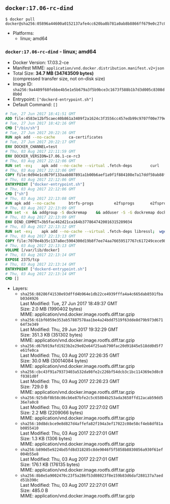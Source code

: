 ## `docker:17.06-rc-dind`

```console
$ docker pull docker@sha256:05896a44600a0152137afe4cc620ba8b781a0ab8b8866ff679e0c27c0f0d0173
```

-	Platforms:
	-	linux; amd64

### `docker:17.06-rc-dind` - linux; amd64

-	Docker Version: 17.03.2-ce
-	Manifest MIME: `application/vnd.docker.distribution.manifest.v2+json`
-	Total Size: **34.7 MB (34743509 bytes)**  
	(compressed transfer size, not on-disk size)
-	Image ID: `sha256:9a4409f60febbe4b5e1e5b679a3f5b9bce3c1673f588b1b7d3d005c8308d8b0d`
-	Entrypoint: `["dockerd-entrypoint.sh"]`
-	Default Command: `[]`

```dockerfile
# Tue, 27 Jun 2017 18:41:51 GMT
ADD file:4583e12bf5caec40b861a3409f2a1624c3f3556cc457edb99c9707f00e779e45 in / 
# Tue, 27 Jun 2017 18:42:16 GMT
CMD ["/bin/sh"]
# Tue, 27 Jun 2017 20:22:16 GMT
RUN apk add --no-cache 		ca-certificates
# Tue, 27 Jun 2017 20:22:17 GMT
ENV DOCKER_CHANNEL=test
# Thu, 03 Aug 2017 22:11:59 GMT
ENV DOCKER_VERSION=17.06.1-ce-rc3
# Thu, 03 Aug 2017 22:12:06 GMT
RUN set -ex; 	apk add --no-cache --virtual .fetch-deps 		curl 		tar 	; 		apkArch="$(apk --print-arch)"; 	case "$apkArch" in 		x86_64) dockerArch='x86_64' ;; 		s390x) dockerArch='s390x' ;; 		*) echo >&2 "error: unsupported architecture ($apkArch)"; exit 1 ;;	esac; 		if ! curl -fL -o docker.tgz "https://download.docker.com/linux/static/${DOCKER_CHANNEL}/${dockerArch}/docker-${DOCKER_VERSION}.tgz"; then 		echo >&2 "error: failed to download 'docker-${DOCKER_VERSION}' from '${DOCKER_CHANNEL}' for '${dockerArch}'"; 		exit 1; 	fi; 		tar --extract 		--file docker.tgz 		--strip-components 1 		--directory /usr/local/bin/ 	; 	rm docker.tgz; 		apk del .fetch-deps; 		dockerd -v; 	docker -v
# Thu, 03 Aug 2017 22:12:06 GMT
COPY file:0d94e1cd679f133aab807891a1b00b6aef1a9f1f884108e7a17ddf50ab88f1fb in /usr/local/bin/ 
# Thu, 03 Aug 2017 22:12:06 GMT
ENTRYPOINT ["docker-entrypoint.sh"]
# Thu, 03 Aug 2017 22:12:06 GMT
CMD ["sh"]
# Thu, 03 Aug 2017 22:13:08 GMT
RUN apk add --no-cache 		btrfs-progs 		e2fsprogs 		e2fsprogs-extra 		iptables 		xfsprogs 		xz
# Thu, 03 Aug 2017 22:13:09 GMT
RUN set -x 	&& addgroup -S dockremap 	&& adduser -S -G dockremap dockremap 	&& echo 'dockremap:165536:65536' >> /etc/subuid 	&& echo 'dockremap:165536:65536' >> /etc/subgid
# Thu, 03 Aug 2017 22:13:09 GMT
ENV DIND_COMMIT=3b5fac462d21ca164b3778647420016315289034
# Thu, 03 Aug 2017 22:13:12 GMT
RUN set -ex; 	apk add --no-cache --virtual .fetch-deps libressl; 	wget -O /usr/local/bin/dind "https://raw.githubusercontent.com/docker/docker/${DIND_COMMIT}/hack/dind"; 	chmod +x /usr/local/bin/dind; 	apk del .fetch-deps
# Thu, 03 Aug 2017 22:13:13 GMT
COPY file:7070e4b35c137a8ec5904300d19b8f7ee74aa76659517767c617249cece98a4a in /usr/local/bin/ 
# Thu, 03 Aug 2017 22:13:13 GMT
VOLUME [/var/lib/docker]
# Thu, 03 Aug 2017 22:13:14 GMT
EXPOSE 2375/tcp
# Thu, 03 Aug 2017 22:13:14 GMT
ENTRYPOINT ["dockerd-entrypoint.sh"]
# Thu, 03 Aug 2017 22:13:14 GMT
CMD []
```

-	Layers:
	-	`sha256:88286f41530e93dffd4b964e1db22ce4939fffa4a4c665dab8591fbab03d4926`  
		Last Modified: Tue, 27 Jun 2017 18:49:37 GMT  
		Size: 2.0 MB (1990402 bytes)  
		MIME: application/vnd.docker.image.rootfs.diff.tar.gzip
	-	`sha256:61bf6059e353ab57887578aa1be4a24bdd7519f63dde8d79b973d67164f3e349`  
		Last Modified: Thu, 29 Jun 2017 19:32:29 GMT  
		Size: 351.3 KB (351302 bytes)  
		MIME: application/vnd.docker.image.rootfs.diff.tar.gzip
	-	`sha256:d67b919afd1923b2e29e02e64f25aab790fac20d91845e518dd0d5f7e61fe0ca`  
		Last Modified: Thu, 03 Aug 2017 22:26:35 GMT  
		Size: 30.0 MB (30014084 bytes)  
		MIME: application/vnd.docker.image.rootfs.diff.tar.gzip
	-	`sha256:cbc43f91a79373403a532da98fe2c226bf54dcb3c1bc114369e3d8c0f0381d0f`  
		Last Modified: Thu, 03 Aug 2017 22:26:23 GMT  
		Size: 729.0 B  
		MIME: application/vnd.docker.image.rootfs.diff.tar.gzip
	-	`sha256:925dbf8b58c86cb6e87bfe2c5c65804b253ada3658ffd12acab59dd536e7a0c8`  
		Last Modified: Thu, 03 Aug 2017 22:27:02 GMT  
		Size: 2.2 MB (2209066 bytes)  
		MIME: application/vnd.docker.image.rootfs.diff.tar.gzip
	-	`sha256:10d8dcbce9e8d827d4affefa82f194a3ef17022c08e58cf4eb8df81ab0855410`  
		Last Modified: Thu, 03 Aug 2017 22:27:01 GMT  
		Size: 1.3 KB (1306 bytes)  
		MIME: application/vnd.docker.image.rootfs.diff.tar.gzip
	-	`sha256:b890d5e9224bd5fd8d318285c8de9046f5f5858b8830856a930f61ef004b55e8`  
		Last Modified: Thu, 03 Aug 2017 22:27:01 GMT  
		Size: 176.1 KB (176135 bytes)  
		MIME: application/vnd.docker.image.rootfs.diff.tar.gzip
	-	`sha256:8b8e5a9002470c23f5a286f53d08023f8e159b83d6daf288137a7aedd51b390c`  
		Last Modified: Thu, 03 Aug 2017 22:27:01 GMT  
		Size: 485.0 B  
		MIME: application/vnd.docker.image.rootfs.diff.tar.gzip
